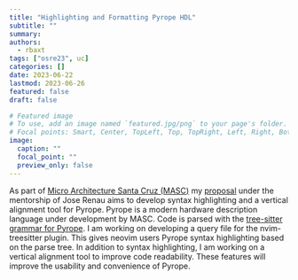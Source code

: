 ```yaml
---
title: "Highlighting and Formatting Pyrope HDL"
subtitle: ""
summary:
authors: 
  - rbaxt
tags: ["osre23", uc]
categories: []
date: 2023-06-22
lastmod: 2023-06-26
featured: false
draft: false

# Featured image
# To use, add an image named `featured.jpg/png` to your page's folder.
# Focal points: Smart, Center, TopLeft, Top, TopRight, Left, Right, BottomLeft, Bottom, BottomRight.
image:
  caption: ""
  focal_point: ""
  preview_only: false
---
```

As part of [Micro Architecture Santa Cruz (MASC)](/project/osre23/ucsc/livehd) my [proposal](https://drive.google.com/file/d/1aJIF-geNoN49zjkFS1W7yur2-rYCxhrt/view?usp=sharing) under the mentorship of Jose Renau aims to develop syntax highlighting and a vertical alignment tool for Pyrope. Pyrope is a modern hardware description language under development by MASC. Code is parsed with the [tree-sitter grammar for Pyrope](https://github.com/masc-ucsc/tree-sitter-pyrope/tree/main). I am working on developing a query file for the nvim-treesitter plugin. This gives neovim users Pyrope syntax highlighting based on the parse tree. In addition to syntax highlighting, I am working on a vertical alignment tool to improve code readability. These features will improve the usability and convenience of Pyrope.
